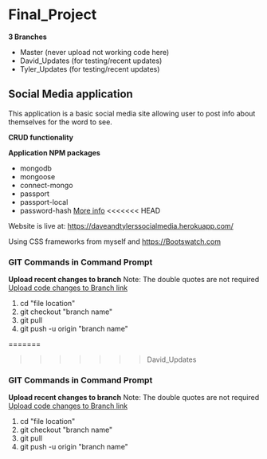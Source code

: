 ﻿# Final_Project

**3 Branches**
- Master (never upload not working code here)
- David_Updates (for testing/recent updates)
- Tyler_Updates (for testing/recent updates)

## Social Media application

This application is a basic social media site allowing user to post info about themselves for the word to see.

**CRUD functionality**

**Application NPM packages**

- mongodb
- mongoose
- connect-mongo
- passport
- passport-local
- password-hash [More info](https://www.npmjs.com/package/password-hash)
<<<<<<< HEAD

Website is live at: https://daveandtylerssocialmedia.herokuapp.com/ 

Using CSS frameworks from myself and https://Bootswatch.com 


























### GIT Commands in Command Prompt

**Upload recent changes to branch**
Note: The double quotes are not required
[Upload code changes to Branch link ](https://www.freecodecamp.org/forum/t/push-a-new-local-branch-to-a-remote-git-repository-and-track-it-too/13222)
1. cd "file location"
2. git checkout "branch name"
3. git pull
4. git push -u origin "branch name"

=======
>>>>>>> David_Updates

### GIT Commands in Command Prompt

**Upload recent changes to branch**
Note: The double quotes are not required
[Upload code changes to Branch link ](https://www.freecodecamp.org/forum/t/push-a-new-local-branch-to-a-remote-git-repository-and-track-it-too/13222)
1. cd "file location"
2. git checkout "branch name"
3. git pull
4. git push -u origin "branch name"
